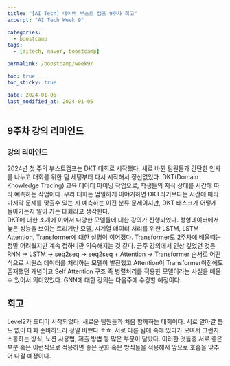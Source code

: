 ```yaml
---
title: "[AI Tech] 네이버 부스트 캠프 9주차 회고"
excerpt: "AI Tech Week 9"

categories:
  - boostcamp
tags:
  - [aitech, naver, boostcamp]

permalink: /boostcamp/week9/

toc: true
toc_sticky: true

date: 2024-01-05
last_modified_at: 2024-01-05
---
```


## 9주차 강의 리마인드

### 강의 리마인드
2024년 첫 주의 부스트캠프는 DKT 대회로 시작했다. 새로 바뀐 팀원들과 간단한 인사를 나누고 대회를 위한 팀 세팅부터 다시 시작해서 정신없었다.
DKT(Domain Knowledge Tracing) 교육 데이터 마이닝 작업으로, 학생들의 지식 상태를 시간에 따라 예측하는 작업이다. 우리 대회는 엄밀하게 이야기하면 DKT라기보다는 시간에 따라 마지막 문제를 맞출수 있는 지 예측하는 이진 분류 문제이지만, DKT 태스크가 어떻게 돌아가는지 알아 가는 대회라고 생각한다.<br>
DKT에 대한 소개에 이어서 다양한 모델들에 대한 강의가 진행되었다. 정형데이터에서 높은 성능을 보이는 트리기반 모델, 시계열 데이터 처리를 위한 LSTM, LSTM Attention, Transformer에 대한 설명이 이어졌다. Transformer도 2주차에 배울때는 정말 어려웠지만 계속 접하니깐 익숙해지는 것 같다. 금주 강의에서 인상 깊었던 것은 RNN -> LSTM -> seq2seq -> seq2seq + Attention -> Transformer 순서로 어떤 식으로 시퀀스 데이터를 처리하는 모델이 발전했고 Attention이 Transformer이전에도 존재했던 개념이고 Self Attention 구조 즉 병렬처리를 적용한 모델이라는 사실을 배울 수 있어서 의미있었다. GNN에 대한 강의는 다음주에 수강할 예정이다.


## 회고
Level2가 드디어 시작되었다. 새로운 팀원들과 처음 함께하는 대회이다. 서로 알아갈 틈도 없이 대회 준비하느라 정말 바쁘다 ㅎㅎ. 서로 다른 팀에 속에 있다가 모여서 그런지 소통하는 방식, 노션 사용법, 제출 방법 등 많은 부분이 달랐다. 이러한 것들중 서로 좋은 부분 혹은 이런식으로 적용하면 좋은 문화 혹은 방식들을 적용해서 앞으로 호흡을 맞추어 나갈 예정이다.
